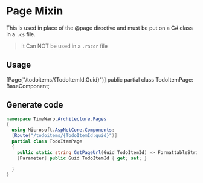 # Page Mixin

This is used in place of the @page directive and must be put on a C# class in a `.cs` file.

> It Can NOT be used in a `.razor` file

## Usage

[Page("/todoitems/{TodoItemId:Guid}")]
public partial class TodoItemPage: BaseComponent;

## Generate code

```csharp
namespace TimeWarp.Architecture.Pages
{
  using Microsoft.AspNetCore.Components;
  [Route("/todoitems/{TodoItemId:guid}")]
  partial class TodoItemPage
  {
    public static string GetPageUrl(Guid TodoItemId) => FormattableString.Invariant($"/todoitems/{TodoItemId}");
    [Parameter] public Guid TodoItemId { get; set; }

  }
}
```
